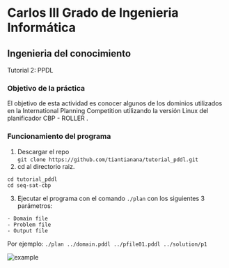 # Carlos III Grado de Ingenieria Informática
## Ingenieria del conocimiento
Tutorial 2: PPDL

### Objetivo de la práctica
El objetivo de esta actividad es conocer algunos de los dominios utilizados en la International Planning Competition utilizando la versión Linux del planificador CBP - ROLLER .

### Funcionamiento del programa
1. Descargar el repo <br/>
```git clone https://github.com/tiantianana/tutorial_pddl.git```
2. cd al directorio raiz. <br/>
```
cd tutorial_pddl
cd seq-sat-cbp
```
3. Ejecutar el programa con el comando `./plan` con los siguientes 3 parámetros:
```
- Domain file
- Problem file
- Output file
```
Por ejemplo:
```./plan ../domain.pddl ../pfile01.pddl ../solution/p1```

![example](example.png)

